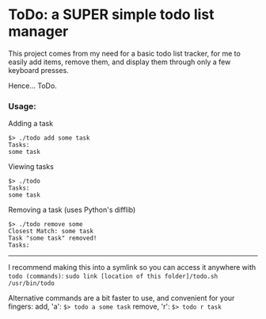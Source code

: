 # ToDo: a SUPER simple todo list manager

This project comes from my need for a basic todo list tracker, for me to easily add items, remove them, and display them through only a few keyboard presses.

Hence... ToDo. 

### Usage:

Adding a task
```
$> ./todo add some task
Tasks:
some task
```

Viewing tasks
```
$> ./todo
Tasks:
some task
```

Removing a task (uses Python's difflib)
```
$> ./todo remove some
Closest Match: some task
Task "some task" removed!
Tasks:
```

------

I recommend making this into a symlink so you can access it anywhere with ```todo (commands)```:
```sudo link [location of this folder]/todo.sh /usr/bin/todo```

Alternative commands are a bit faster to use, and convenient for your fingers:
add, 'a':    `$> todo a some task`
remove, 'r': `$> todo r task`
